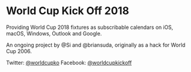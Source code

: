 World Cup Kick Off 2018
==========

Providing World Cup 2018 fixtures as subscribable calendars on iOS, macOS, Windows, Outlook and Google.

An ongoing project by @Si and @briansuda, originally as a hack for World Cup 2006.

Twitter: [@worldcupko](https://twitter.com/worldcupko)
Facebook: [@worldcupkickoff](https://fb.com/worldcupkickoff)
